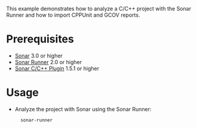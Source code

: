This example demonstrates how to analyze a C/C++ project with the Sonar Runner and how to import CPPUnit and GCOV reports.

Prerequisites
=============
* [Sonar](http://www.sonarsource.org/downloads/) 3.0 or higher
* [Sonar Runner](http://docs.codehaus.org/display/SONAR/Installing+and+Configuring+Sonar+Runner) 2.0 or higher
* [Sonar C/C++ Plugin](http://www.sonarsource.com/products/plugins/languages/cpp/) 1.5.1 or higher

Usage
=====
* Analyze the project with Sonar using the Sonar Runner:

        sonar-runner
